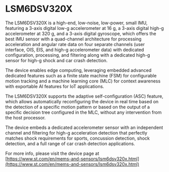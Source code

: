 # LSM6DSV320X

The LSM6DSV320X is a high-end, low-noise, low-power, small IMU, featuring a 3-axis digital low-g accelerometer at 16 g, a 3-axis digital high-g accelerometer at 320 g, and a 3-axis digital gyroscope, which offers the best IMU sensor with a quad-channel architecture for processing acceleration and angular rate data on four separate channels (user interface, OIS, EIS, and high-g accelerometer data) with dedicated configuration, processing, and filtering along with a dedicated high-g sensor for high-g shock and car crash detection.

The device enables edge computing, leveraging embedded advanced dedicated features such as a finite state machine (FSM) for configurable motion tracking and a machine learning core (MLC) for context awareness with exportable AI features for IoT applications.

The LSM6DSV320X supports the adaptive self-configuration (ASC) feature, which allows automatically reconfiguring the device in real time based on the detection of a specific motion pattern or based on the output of a specific decision tree configured in the MLC, without any intervention from the host processor.

The device embeds a dedicated accelerometer sensor with an independent channel and filtering for high-g acceleration detection that perfectly matches shock requirements for sports, concussion detection, shock detection, and a full range of car crash detection applications.

For more info, please visit the device page at [https://www.st.com/en/mems-and-sensors/lsm6dsv320x.html](https://www.st.com/en/mems-and-sensors/lsm6dsv320x.html)

